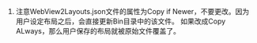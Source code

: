 ﻿1. 注意WebView2Layouts.json文件的属性为Copy if Newer，不要更改。因为用户设定布局之后，会直接更新Bin目录中的该文件。
   如果改成Copy ALways，那么用户保存的布局就被原始文件覆盖了。               